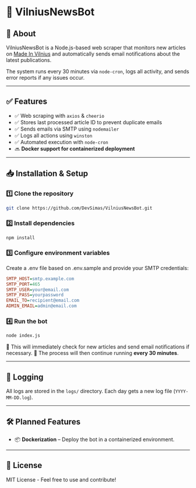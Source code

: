 # 🚀 VilniusNewsBot

## 📌 About
VilniusNewsBot is a Node.js-based web scraper that monitors new articles on [Made In Vilnius](https://madeinvilnius.lt/verslas/statybos-vilniuje/) and automatically sends email notifications about the latest publications.

The system runs every 30 minutes via `node-cron`, logs all activity, and sends error reports if any issues occur.

---

## ✅ Features
- ✅ Web scraping with `axios` & `cheerio`
- ✅ Stores last processed article ID to prevent duplicate emails
- ✅ Sends emails via SMTP using `nodemailer`
- ✅ Logs all actions using `winston`
- ✅ Automated execution with `node-cron`
- 🔜 **Docker support for containerized deployment**

---

## 📥 Installation & Setup

### 1️⃣ Clone the repository
```bash
git clone https://github.com/DevSimas/VilniusNewsBot.git
```

### 2️⃣ Install dependencies
```bash
npm install
```

### 3️⃣ Configure environment variables
Create a .env file based on .env.sample and provide your SMTP credentials:
```ini
SMTP_HOST=smtp.example.com
SMTP_PORT=465
SMTP_USER=your@email.com
SMTP_PASS=yourpassword
EMAIL_TO=recipient@email.com
ADMIN_EMAIL=admin@email.com
```

### 4️⃣ Run the bot
```bash
node index.js
```
🔹 This will immediately check for new articles and send email notifications if necessary.
🔹 The process will then continue running **every 30 minutes**.

---

## 📜 Logging
All logs are stored in the `logs/` directory. Each day gets a new log file (`YYYY-MM-DD.log`).

---

## 🛠 Planned Features
- 📦 **Dockerization** – Deploy the bot in a containerized environment.

---

## 📄 License
MIT License - Feel free to use and contribute!